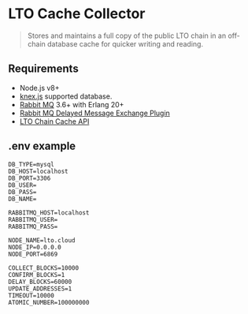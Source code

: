 # LTO Cache Collector
> Stores and maintains a full copy of the public LTO chain in an off-chain database cache for quicker writing and reading.

## Requirements
- Node.js v8+
- [knex.js]('https://knexjs.org) supported database.
- [Rabbit MQ](https://www.rabbitmq.com/) 3.6+ with Erlang 20+
- [Rabbit MQ Delayed Message Exchange Plugin](https://github.com/rabbitmq/rabbitmq-delayed-message-exchange)
- [LTO Chain Cache API](https://github.com/bbjansen/lto-cache-api)


## .env example
```
DB_TYPE=mysql
DB_HOST=localhost
DB_PORT=3306
DB_USER=
DB_PASS=
DB_NAME=

RABBITMQ_HOST=localhost
RABBITMQ_USER=
RABBITMQ_PASS=

NODE_NAME=lto.cloud
NODE_IP=0.0.0.0
NODE_PORT=6869

COLLECT_BLOCKS=10000
CONFIRM_BLOCKS=1
DELAY_BLOCKS=60000
UPDATE_ADDRESSES=1
TIMEOUT=10000
ATOMIC_NUMBER=100000000
```
